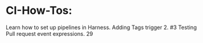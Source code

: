 # CI-How-Tos: 
Learn how to set up pipelines in Harness.
Adding Tags trigger 2. #3
Testing Pull request event expressions. 29
